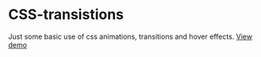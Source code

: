 # CSS-transistions
Just some basic use of css animations, transitions and hover effects.
<a href="https://sindre2.github.io/CSS-transistions/">View demo</a>
